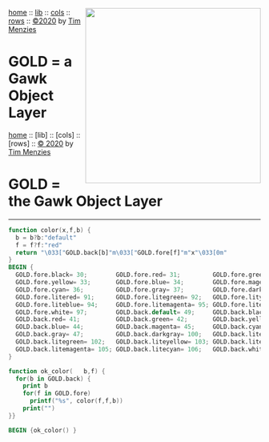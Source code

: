 [home](https://github.com/timm/gold/blob/master/README.md) :: <img align=right width=350 src="https://raw.githubusercontent.com/timm/gold/master/etc/img/auk.png">
[lib](https://github.com/timm/gold/blob/master/src/lib/README.md) ::
[cols](https://github.com/timm/gold/blob/master/src/cols/README.md) ::
[rows](https://github.com/timm/gold/blob/master/src/rows/README.md) ::
[&copy;2020](http://github.com/timm/gold/blob/master/LICENSE.md) by [Tim Menzies](http://menzies.us)   
# GOLD = a Gawk Object Layer

[home](http://github.com/timm/gold/README.me) ::
[lib] ::
[cols] ::
[rows] ::
[&copy; 2020](http://github.com/timm/gold/LICENSE.md) by [Tim Menzies](http://menzies.us)   
# GOLD = the Gawk Object Layer
----- 

```awk
function color(x,f,b) { 
  b = b?b:"default"
  f = f?f:"red"
  return "\033["GOLD.back[b]"m\033["GOLD.fore[f]"m"x"\033[0m" 
}
BEGIN {
  GOLD.fore.black= 30;        GOLD.fore.red= 31;         GOLD.fore.green= 32
  GOLD.fore.yellow= 33;       GOLD.fore.blue= 34;        GOLD.fore.magenta= 35
  GOLD.fore.cyan= 36;         GOLD.fore.gray= 37;        GOLD.fore.darkgray= 90
  GOLD.fore.litered= 91;      GOLD.fore.litegreen= 92;   GOLD.fore.lityellow= 93
  GOLD.fore.liteblue= 94;     GOLD.fore.litemagenta= 95; GOLD.fore.litecyan= 96
  GOLD.fore.white= 97;        GOLD.back.default= 49;     GOLD.back.black= 40
  GOLD.back.red= 41;          GOLD.back.green= 42;       GOLD.back.yellow= 43
  GOLD.back.blue= 44;         GOLD.back.magenta= 45;     GOLD.back.cyan= 46
  GOLD.back.gray= 47;         GOLD.back.darkgray= 100;   GOLD.back.litered= 101
  GOLD.back.litegreen= 102;   GOLD.back.liteyellow= 103; GOLD.back.liteblue= 104
  GOLD.back.litemagenta= 105; GOLD.back.litecyan= 106;   GOLD.back.white= 107
}

function ok_color(   b,f) {
  for(b in GOLD.back) {
    print b
    for(f in GOLD.fore)
      printf("%s", color(f,f,b))
    print("")  
}}
```

```awk
BEGIN {ok_color() }
```
